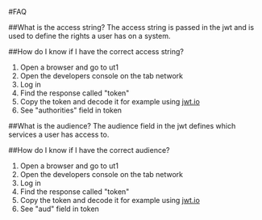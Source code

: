 #FAQ

##What is the access string?
The access string is passed in the jwt and is used to define the rights a user has on a system. 

##How do I know if I have the correct access string?
1. Open a browser and go to ut1
2. Open the developers console on the tab network
3. Log in
4. Find the response called "token"
5. Copy the token and decode it for example using [jwt.io](https://jwt.io/)
6. See "authorities" field in token

##What is the audience?
The audience field in the jwt defines which services a user has access to. 

##How do I know if I have the correct audience?
1. Open a browser and go to ut1
2. Open the developers console on the tab network
3. Log in
4. Find the response called "token"
5. Copy the token and decode it for example using [jwt.io](https://jwt.io/)
6. See "aud" field in token


